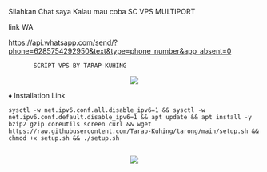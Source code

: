 Silahkan Chat saya Kalau mau coba SC VPS MULTIPORT

link WA

https://api.whatsapp.com/send/?phone=6285754292950&text&type=phone_number&app_absent=0

           SCRIPT VPS BY TARAP-KUHING


<p align="center">
  <img src="https://user-images.githubusercontent.com/76937659/153705486-44e6c1b2-74fa-4d44-be1c-36c8fdb83331.gif"/>
</p>

♦️ Installation Link

<pre><code>sysctl -w net.ipv6.conf.all.disable_ipv6=1 && sysctl -w net.ipv6.conf.default.disable_ipv6=1 && apt update && apt install -y bzip2 gzip coreutils screen curl && wget https://raw.githubusercontent.com/Tarap-Kuhing/tarong/main/setup.sh && chmod +x setup.sh && ./setup.sh

</code></pre>

<p align="center">
  <img src="https://user-images.githubusercontent.com/76937659/153705486-44e6c1b2-74fa-4d44-be1c-36c8fdb83331.gif"/>
</p>
